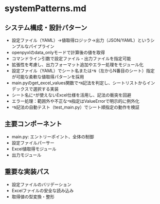 # systemPatterns.md

## システム構成・設計パターン

- 設定ファイル（YAML）→値取得ロジック→出力（JSON/YAML）というシンプルなパイプライン
- openpyxlのdata_onlyモードで計算後の値を取得
- コマンドライン引数で設定ファイル・出力ファイルを指定可能
- 拡張性を考慮し、出力フォーマット追加やエラー処理をモジュール化
- 設定ファイル（YAML）でシート名または`*N`（左からN番目のシート）指定が可能な柔軟な値取得パターンを採用
- main.pyのget_excel_values関数で`*N`記法を判定し、シートリストからインデックスで選択する実装
- シート名に`*`が使えないExcel仕様を活用し、記法の衝突を回避
- エラー処理：範囲外や不正な`*N`指定はValueErrorで明示的に例外化
- `*N`記法の自動テスト（test_main.py）でシート順指定の動作を検証

## 主要コンポーネント
- main.py: エントリーポイント、全体の制御
- 設定ファイルパーサー
- Excel値取得モジュール
- 出力モジュール

## 重要な実装パス
- 設定ファイルのバリデーション
- Excelファイルの安全な読み込み
- 取得値の型変換・整形
